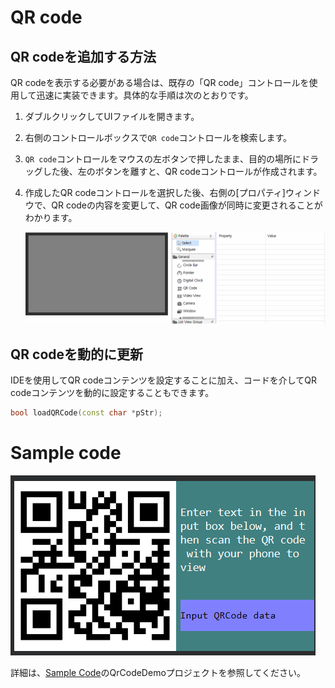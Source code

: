 # QR code
## QR codeを追加する方法
 QR codeを表示する必要がある場合は、既存の「QR code」コントロールを使用して迅速に実装できます。具体的な手順は次のとおりです。

1. ダブルクリックしてUIファイルを開きます。
2. 右側のコントロールボックスで`QR code`コントロールを検索します。
3. `QR code`コントロールをマウスの左ボタンで押したまま、目的の場所にドラッグした後、左のボタンを離すと、QR codeコントロールが作成されます。
4. 作成したQR codeコントロールを選択した後、右側の[プロパティ]ウィンドウで、QR codeの内容を変更して、QR code画像が同時に変更されることがわかります。

   ![](assets/QrCode-create.gif)

## QR codeを動的に更新
IDEを使用してQR codeコンテンツを設定することに加え、コードを介してQR codeコンテンツを動的に設定することもできます。 
```c++
bool loadQRCode(const char *pStr);
```
# Sample code
 ![](assets/qrcode/preview.png)  

詳細は、[Sample Code](demo_download.md＃demo_download)のQrCodeDemoプロジェクトを参照してください。